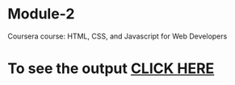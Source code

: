 

# Module-2 

Coursera course: HTML, CSS, and Javascript for Web Developers

# To see the output [CLICK HERE](https://github.com/Jyotsna027/Module-2.git)
